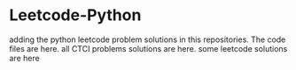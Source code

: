 # Leetcode-Python
adding the python leetcode problem solutions in this repositories. 
The code files are here.
all CTCI problems solutions are here.
some leetcode solutions are here





























































